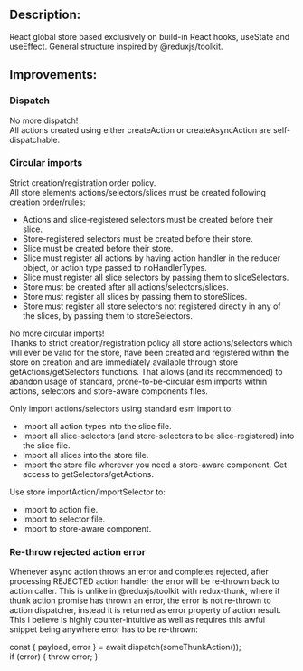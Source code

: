 <h2>Description:</h2>

React global store based exclusively on build-in React hooks, useState and useEffect. General structure inspired by @reduxjs/toolkit.

<h2>Improvements:</h2>

<h3>Dispatch</h3>
No more dispatch!<br/>
All actions created using either createAction or createAsyncAction are self-dispatchable.<br/>

<h3>Circular imports</h3>
Strict creation/registration order policy.<br/>
All store elements actions/selectors/slices must be created following creation order/rules:
<ul>
  <li>Actions and slice-registered selectors must be created before their slice.</li>
  <li>Store-registered selectors must be created before their store.</li>
  <li>Slice must be created before their store.</li>
  <li>Slice must register all actions by having action handler in the reducer object, or action type passed to noHandlerTypes.</li>
  <li>Slice must register all slice selectors by passing them to sliceSelectors.</li>
  <li>Store must be created after all actions/selectors/slices.</li>
  <li>Store must register all slices by passing them to storeSlices.</li>
  <li>Store must register all store selectors not registered directly in any of the slices, by passing them to storeSelectors.</li>
</ul>

No more circular imports!<br/>
Thanks to strict creation/registration policy all store actions/selectors which will ever be valid for the store, have been created and registered within the store on creation and are immediately available through store getActions/getSelectors functions. That allows (and its recommended) to abandon usage of standard, prone-to-be-circular esm imports within actions, selectors and store-aware components files.

Only import actions/selectors using standard esm import to:
<ul>
  <li>Import all action types into the slice file.</li>
  <li>Import all slice-selectors (and store-selectors to be slice-registered) into the slice file.</li>
  <li>Import all slices into the store file.</li>
  <li>Import the store file wherever you need a store-aware component. Get access to getSelectors/getActions.</li>
</ul>

Use store importAction/importSelector to:
<ul>
  <li>Import to action file.</li>
  <li>Import to selector file.</li>
  <li>Import to store-aware component.</li>
</ul>

<h3>Re-throw rejected action error</h3>
Whenever async action throws an error and completes rejected, after processing REJECTED action handler the error will be re-thrown back to action caller. This is unlike in @reduxjs/toolkit with redux-thunk, where if thunk action promise has thrown an error, the error is not re-thrown to action dispatcher, instead it is returned as error property of action result. This I believe is highly counter-intuitive as well as requires this awful snippet being anywhere error has to be re-thrown:<br/>

const { payload, error } = await dispatch(someThunkAction());<br/>
if (error) { throw error; }